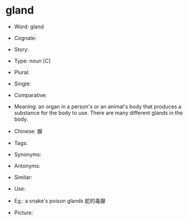 # gland

- Word: gland
- Cognate: 
- Story: 

- Type: noun [C]
- Plural: 
- Single: 
- Comparative: 
- Meaning: an organ in a person's or an animal's body that produces a substance for the body to use. There are many different glands in the body.
- Chinese: 腺
- Tags: 
- Synonyms: 
- Antonyms: 
- Similar: 
- Use: 
- Eg.: a snake's poison glands 蛇的毒腺
- Picture: 

